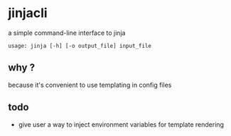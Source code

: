 jinjacli
========
a simple command-line interface to jinja

    usage: jinja [-h] [-o output_file] input_file

why ?
-----
because it's convenient to use templating in config files

todo
----
- give user a way to inject environment variables for template rendering

